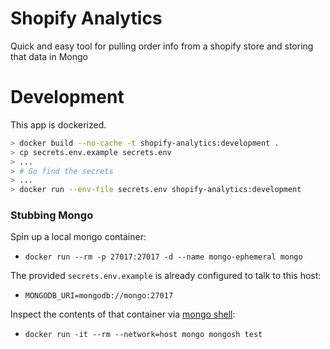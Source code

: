 # Shopify Analytics

Quick and easy tool for pulling order info from a shopify store and storing that
data in Mongo

# Development

This app is dockerized.

```sh
> docker build --no-cache -t shopify-analytics:development .
> cp secrets.env.example secrets.env
> ...
> # Go find the secrets
> ...
> docker run --env-file secrets.env shopify-analytics:development
```

### Stubbing Mongo

Spin up a local mongo container:

- `docker run --rm -p 27017:27017 -d --name mongo-ephemeral mongo`

The provided `secrets.env.example` is already configured to talk to this host:

- `MONGODB_URI=mongodb://mongo:27017`

Inspect the contents of that container via [mongo shell](https://docs.mongodb.com/manual/tutorial/query-documents/):
- `docker run -it --rm --network=host mongo mongosh test`
